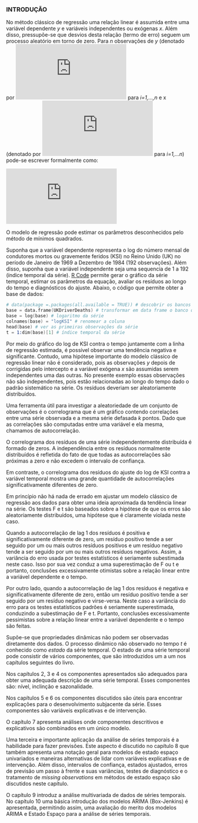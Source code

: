 ### INTRODUÇÃO

No método clássico de regressão uma relação linear é assumida entre uma variável dependente *y* e variáveis independentes ou exógenas *x*. Além disso, pressupõe-se que desvios desta relação (termo de erro) seguem um processo aleatório em torno de zero. Para *n* observações de *y* (denotado por ![equation](http://www.sciweavers.org/tex2img.php?eq=y_%7Bi%7D%20&bc=White&fc=Black&im=jpg&fs=12&ff=arev&edit=0) para *i=1,...,n* e x (denotado por ![equation](http://www.sciweavers.org/tex2img.php?eq=x_%7Bi%7D&bc=White&fc=Black&im=jpg&fs=12&ff=txfonts&edit=0) para *i=1,...n*) pode-se escrever formalmente como:

![equation](http://www.sciweavers.org/tex2img.php?eq=%20y_%7Bi%7D%20%20%3D%20a%20%2Bbx_%7Bi%7D%2B%20%5Cvarepsilon_%7Bi%7D&bc=White&fc=Black&im=jpg&fs=12&ff=arev&edit=0)

O modelo de regressão pode estimar os parâmetros desconhecidos pelo método de mínimos quadrados. 

Suponha que a variável dependente representa o log do número mensal de condutores mortos ou gravemente feridos (KSI) no Reino Unido (UK) no período de Janeiro de 1969 a Dezembro de 1984 (192 observações). Além disso, suponha que a variável independente seja uma sequencia de 1 a 192 (índice temporal da série). [R Code](https://github.com/hudsonchaves/EconometriaIII/blob/master/rcode.R) permite gerar o gráfico da série temporal, estimar os parâmetros da equação, avaliar os resíduos ao longo do tempo e diagnósticos do ajuste. Abaixo, o código que permite obter a base de dados:

```s
# data(package =.packages(all.available = TRUE)) # descobrir os bancos de dados do R
base = data.frame(UKDriverDeaths) # transformar em data frame o banco que quero
base = log(base) # logaritmo da série
colnames(base) = "logKSI" # renomear a coluna
head(base) # ver as primeiras observações da série
t = 1:dim(base)[1] # índice temporal da série
```

Por meio do gráfico do log de KSI contra o tempo juntamente com a linha de regressão estimada, é possível observar uma tendência negativa e significante.
Contudo, uma hipótese importante do modelo clássico de regressão linear não é considerado, pois as observações *y* depois de corrigidas pelo intercepto e a variável exógena *x* são assumidas serem independentes uma das outras. No presente exemplo essas observações não são independentes, pois estão relacionadas ao longo do tempo dado o padrão sistemático na série. Os resíduos deveriam ser aleatoriamente distribuídos.

Uma ferramenta útil para investigar a aleatoriedade de um conjunto de observações é o correlograma que é um gráfico contendo correlações entre uma série observada e a mesma série defasada *k* pontos. Dado que as correlações são computadas entre uma variável e ela mesma, chamamos de autocorrelação.

O correlograma dos resíduos de uma série independentemente distribuída é formado de zeros. A independência entre os resíduos normalmente distribuídos é refletida do fato de que todas as autocorrelações são próximas a zero e não excedem o intervalo de confiança. 

Em contraste, o correlograma dos resíduos do ajuste do log de KSI contra a variável temporal mostra uma grande quantidade de autocorrelações significativamente diferentes de zero. 

Em princípio não há nada de errado em ajustar um modelo clássico de regressão aos dados para obter uma ideia aproximada da tendência linear na série. Os testes F e t são baseados sobre a hipótese de que os erros são aleatoriamente distribuídos, uma hipótese que é claramente violada neste caso.

Quando a autocorrelação de lag 1 dos resíduos é positiva e significativamente diferente de zero, um resíduo positivo tende a ser seguido por um ou mais outros resíduos positivos e um resíduo negativo tende a ser seguido por um ou mais outros resíduos negativos. Assim, a variância do erro usada por testes estatísticos é seriamente subestimada neste caso. Isso por sua vez conduz a uma superestimação de F ou t e portanto, conclusões excessivamente otimistas sobre a relação linear entre a variável dependente e o tempo. 

Por outro lado, quando a autocorrelação de lag 1 dos resíduos é negativa e significativamente diferente de zero, então um resíduo positivo tende a ser seguido por um resíduo negativo e virse-versa. Neste caso a variância do erro para os testes estatísticos padrões é seriamente superestimada, conduzindo a subestimação de F e t. Portanto, conclusões excessivamente pessimistas sobre a relação linear entre a variável dependente e o tempo são feitas. 

Supõe-se que propriedades dinâmicas não podem ser observadas diretamente dos dados. O processo dinâmico não observado no tempo *t* é conhecido como *estado* da série temporal. O estado de uma série temporal pode consistir de vários componentes, que são introduzidos um a um nos capítulos seguintes do livro. 

Nos capítulos 2, 3 e 4 os componentes apresentados são adequados para obter uma adequada descrição de uma série temporal. Esses componentes são: nível, inclinção e sazonalidade.

Nos capítulos 5 e 6 os componentes discutidos são úteis para encontrar explicações para o desenvolvimento subjacente da série. Esses componentes são variáveis explicativas e de intervenção. 

O capítulo 7 apresenta análises onde componentes descritivos e explicativos são combinados em um único modelo. 

Uma terceira e importante aplicação da análise de séries temporais é a habilidade para fazer previsões. Este aspecto é discutido no capítulo 8 que também apresenta uma notação geral para modelos de estado espaço univariados e maneiras alternativas de lidar com variáveis explicativas e de intervenção. Além disso, intervalos de confiança, estados ajustados, erros de previsão um passo à frente e suas variâncias, testes de diagnóstico e o tratamento de *missing observations* em métodos de estado espaço são discutidos neste capítulo. 

O capítulo 9 introduz a análise multivariada de dados de séries temporais. No capítulo 10 uma básica introdução dos modelos ARIMA (Box-Jenkins) é apresentada, permitindo assim, uma avaliação do merito dos modelos ARIMA e Estado Espaço para a análise de séries temporais.

